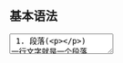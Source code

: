 ## 基本语法
<textarea>
 1. 段落(<p></p>)
一行文字就是一个段落
如要另起一段, 在两个段落之间加一个空行
(不加一个空行的换行行为, 一些编辑器解释为换行, 一些编辑器解释为插入一个空格; 对于后者若要插入换行, 输入两个空格)

2. 斜体, 粗体(<em></em>, <strong></strong>)
使用*或_指定粗体或者斜体
*这是斜体*
_这也是斜体_
**这是粗体**
***这是粗体加斜体***

3. 删除线(<strike></strike>)
使用~定义删除线
~~就像这样~~

4. 标题(H1-H6)
markdown总支持1~6六级标题, 通过在一行之前加上不同数量的#来表示
# 这是H1 #
## 这是H2 ##
行尾可以加上任意数量的井号字符, 这些字符不会算作标题内容, 通常会加上相等数量的字符以保持对称
H1和H2也可以采用在文本下方添加底线来实现
这是H1
======
这是H2
------

5. 引用
通过在行首加上>来添加引用格式
> This is a blockquote
引用可以嵌套
> This is the first level of quoting
>
> > This is nested blockquote
>
> Back to the first level
也可以嵌套其他格式
> ## 这是一个标题
>
> 1. 这是第一行列表项
> 2. 这是第二行列表项
>
> 给出一些例子代码
>
> return shell_exec("echo $input | $markdown_script");

6. 列表
无序列表使用 * 或 + 或 - 来标记
* Red
+ Red
- Red
有序列表使用数字接着一个英文句点
 1. Bird
 2. McHale

7. 内联代码
使用反引号`来标记内联代码, 会解释成<code>标签, 如果代码的内容中有反引号, 使用两个反引号包裹, 代码中的& < >符号都会自动转义
有两种方式标记代码区域, 原生风格是行首缩进4个空格
这是一个普通段落:
    这是一个代码区块
还有一种是github风格, 代码段的前后用三个反引号独占一行来标记
```
这是一个代码区块
```

8. 分割线
可以用三个以上的 * 或 - 或 _ 来建立一个分隔线, 行内不能有其他东西, 可以在中间插入空格
* * *
***
*****
- - -
----------

9. 链接
 a. 行内式
[an example](http://example.com/)
[an example](http://example.com/ "Optional Title")
会被解释为:
<a href='http://example.com/'>an example</a>
<a href='http://example.com/' title="Optional Title">an example</a>
 b. 参考式
[an example][id]
然后在任意空白位置定义
[id]: http://example.com/ "Optional Title"

10. 图像
![Alt text](/path/to/img.jpg)
![Alt text](/path/to/img.jpg "Optional Title")
会被解释为:
<img src='/path/to/img.jpg' alt='Alt text' />
<img src='/path/to/img.jpg' alt='Alt text' title='Optional Title' />

11. 自动链接
如果链接的地址和名字重复, 使用尖括号简化
<http://example.com/>
相当于:
[http://example.com/](http://example.com/)
大多数编辑器都会将符合url规则的东西视为链接, 很多时候由于疏忽等原因, 链接和后面的中文缺少空格, 导致链接不正常, 所以建议链接要么加上尖括号, 要么两端加上空格

12. 转义
markdown支持在以下字符前插入反斜杠, 插入后, 将不再解析这些字符, 而是原样输出
\ 反斜杠, ` 反引号, * 星号, _ 下划线, {} 花括号, [] 方括号, () 括弧, 
# 井号, + 加号, - 减号, . 英文句点, ! 惊叹号

13. 表格
表格是github风格独有的语法
| Item     | Value | Qty   |
| :------- | ----: | :---: |
| Computer | $1600 |  5    |
| Phone    | $12   |  12   |
| Pipe     | $1    |  234  |
会被解释成:
<table>
<thead>
<tr>
    <th align="left">Item</th>
    <th align="right">Value</th>
    <th align="center">Qty</th>
</tr>
</thead>
<tbody><tr>
    <td align="left">Computer</td>
    <td align="right">$1600</td>
    <td align="center">5</td>
</tr>
<tr>
    <td align="left">Phone</td>
    <td align="right">$12</td>
    <td align="center">12</td>
</tr>
<tr>
    <td align="left">Pipe</td>
    <td align="right">$1</td>
    <td align="center">234</td>
</tr>
</tbody></table>
要注意第二行的冒号决定了居左居右还是居中, 如果不加冒号, 默认居左
可以把第一行去掉, 做成没有表头的表格, 但第二行始终都要有的

14. 内联HTML
任何html标签及其内容都会原样输出到结果中
</textarea>
